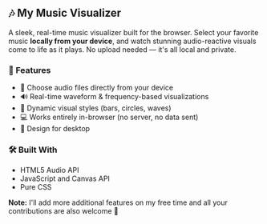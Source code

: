 ## 🎶 My Music Visualizer

A sleek, real-time music visualizer built for the browser. Select your favorite music **locally from your device**, and watch stunning audio-reactive visuals come to life as it plays. No upload needed — it's all local and private.

### 🚀 Features

* 🎵 Choose audio files directly from your device
* 🔊 Real-time waveform & frequency-based visualizations
* 🎨 Dynamic visual styles (bars, circles, waves)
* 💻 Works entirely in-browser (no server, no data sent)
* 📱 Design for desktop

### 🛠 Built With

* HTML5 Audio API
* JavaScript and Canvas API
* Pure CSS

**Note:** I'll add more additional features on my free time and all your contributions are also welcome 🤗
